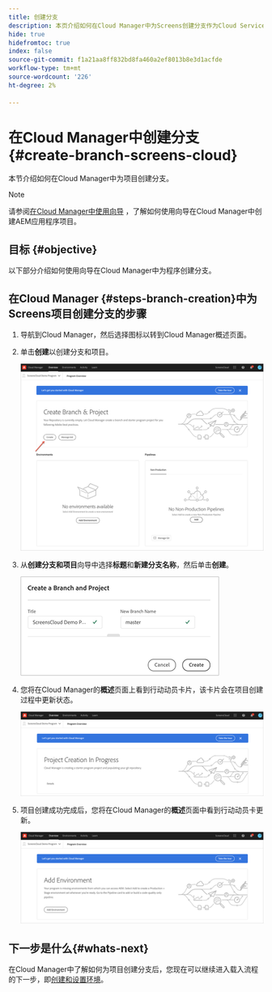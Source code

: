 ```yaml
---
title: 创建分支
description: 本页介绍如何在Cloud Manager中为Screens创建分支作为Cloud Service。
hide: true
hidefromtoc: true
index: false
source-git-commit: f1a21aa8ff832bd8fa460a2ef8013b8e3d1acfde
workflow-type: tm+mt
source-wordcount: '226'
ht-degree: 2%

---
```



# 在Cloud Manager中创建分支{#create-branch-screens-cloud}

本节介绍如何在Cloud Manager中为项目创建分支。

>[!NOTE]
>请参阅[在Cloud Manager中使用向导](https://experienceleague.adobe.com/docs/experience-manager-cloud-service/onboarding/getting-access/create-application-project/using-the-wizard.html?lang=en) ，了解如何使用向导在Cloud Manager中创建AEM应用程序项目。

## 目标 {#objective}

以下部分介绍如何使用向导在Cloud Manager中为程序创建分支。

## 在Cloud Manager {#steps-branch-creation}中为Screens项目创建分支的步骤

1. 导航到Cloud Manager，然后选择图标以转到Cloud Manager概述页面。

1. 单击&#x200B;**创建**&#x200B;以创建分支和项目。

   ![图像](/help/screens-cloud/assets/onboarding/create-branch1.png)

1. 从&#x200B;**创建分支和项目**&#x200B;向导中选择&#x200B;**标题**&#x200B;和&#x200B;**新建分支名称**，然后单击&#x200B;**创建**。

   ![图像](/help/screens-cloud/assets/onboarding/create-branch2.png)

1. 您将在Cloud Manager的&#x200B;**概述**&#x200B;页面上看到行动动员卡片，该卡片会在项目创建过程中更新状态。

   ![图像](/help/screens-cloud/assets/onboarding/create-branch3.png)

1. 项目创建成功完成后，您将在Cloud Manager的&#x200B;**概述**&#x200B;页面中看到行动动员卡更新。

   ![图像](/help/screens-cloud/assets/onboarding/create-branch4.png)

## 下一步是什么{#whats-next}

在Cloud Manager中了解如何为项目创建分支后，您现在可以继续进入载入流程的下一步，即[创建和设置环境](/help/screens-cloud/onboarding-screens-cloud/creating-an-environment.md)。